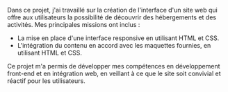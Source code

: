 
Dans ce projet, j'ai travaillé sur la création de l'interface d'un site web qui offre aux utilisateurs la possibilité de découvrir des hébergements et des activités. 
Mes principales missions ont inclus :
- La mise en place d'une interface responsive en utilisant HTML et CSS.
- L'intégration du contenu en accord avec les maquettes fournies, en utilisant HTML et CSS.
        
Ce projet m'a permis de développer mes compétences en développement front-end et en intégration web, en veillant à ce que le site soit convivial et réactif pour les utilisateurs.
